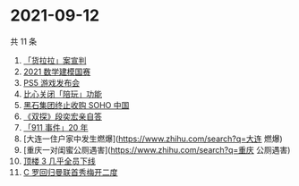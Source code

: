 # 2021-09-12

共 11 条

<!-- BEGIN ZHIHUSEARCH -->
<!-- 最后更新时间 Sun Sep 12 2021 06:10:07 GMT+0800 (China Standard Time) -->
1. [「货拉拉」案宣判](https://www.zhihu.com/search?q=货拉拉)
1. [2021 数学建模国赛](https://www.zhihu.com/search?q=数学建模国赛)
1. [PS5 游戏发布会](https://www.zhihu.com/search?q=PS5)
1. [比心关闭「陪玩」功能](https://www.zhihu.com/search?q=比心)
1. [黑石集团终止收购 SOHO 中国](https://www.zhihu.com/search?q=SOHO)
1. [《双探》段奕宏亲自答](https://www.zhihu.com/search?q=双探)
1. [「911 事件」20 年](https://www.zhihu.com/search?q=911)
1. [大连一住户家中发生燃爆](https://www.zhihu.com/search?q=大连 燃爆)
1. [重庆一对闺蜜公厕遇害](https://www.zhihu.com/search?q=重庆 公厕遇害)
1. [顶楼 3 几乎全员下线](https://www.zhihu.com/search?q=顶楼3)
1. [C 罗回归曼联首秀梅开二度](https://www.zhihu.com/search?q=C罗)
<!-- END ZHIHUSEARCH -->
